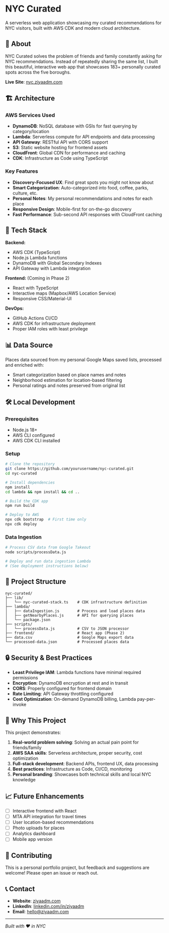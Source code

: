 # NYC Curated

A serverless web application showcasing my curated recommendations for NYC visitors, built with AWS CDK and modern cloud architecture.

## 🗽 About

NYC Curated solves the problem of friends and family constantly asking for NYC recommendations. Instead of repeatedly sharing the same list, I built this beautiful, interactive web app that showcases 183+ personally curated spots across the five boroughs.

**Live Site**: [nyc.ziyaadm.com](https://nyc.ziyaadm.com)

## 🏗️ Architecture

### AWS Services Used
- **DynamoDB**: NoSQL database with GSIs for fast querying by category/location
- **Lambda**: Serverless compute for API endpoints and data processing
- **API Gateway**: RESTful API with CORS support
- **S3**: Static website hosting for frontend assets
- **CloudFront**: Global CDN for performance and caching
- **CDK**: Infrastructure as Code using TypeScript

### Key Features
- **Discovery-Focused UX**: Find great spots you might not know about
- **Smart Categorization**: Auto-categorized into food, coffee, parks, culture, etc.
- **Personal Notes**: My personal recommendations and notes for each place
- **Responsive Design**: Mobile-first for on-the-go discovery
- **Fast Performance**: Sub-second API responses with CloudFront caching

## 🚀 Tech Stack

**Backend:**
- AWS CDK (TypeScript)
- Node.js Lambda functions
- DynamoDB with Global Secondary Indexes
- API Gateway with Lambda integration

**Frontend:** (Coming in Phase 2)
- React with TypeScript
- Interactive maps (Mapbox/AWS Location Service)
- Responsive CSS/Material-UI

**DevOps:**
- GitHub Actions CI/CD
- AWS CDK for infrastructure deployment
- Proper IAM roles with least privilege

## 📊 Data Source

Places data sourced from my personal Google Maps saved lists, processed and enriched with:
- Smart categorization based on place names and notes
- Neighborhood estimation for location-based filtering
- Personal ratings and notes preserved from original list

## 🛠️ Local Development

### Prerequisites
- Node.js 18+
- AWS CLI configured
- AWS CDK CLI installed

### Setup
```bash
# Clone the repository
git clone https://github.com/yourusername/nyc-curated.git
cd nyc-curated

# Install dependencies
npm install
cd lambda && npm install && cd ..

# Build the CDK app
npm run build

# Deploy to AWS
npx cdk bootstrap  # First time only
npx cdk deploy
```

### Data Ingestion
```bash
# Process CSV data from Google Takeout
node scripts/processData.js

# Deploy and run data ingestion Lambda
# (See deployment instructions below)
```

## 📁 Project Structure

```
nyc-curated/
├── lib/
│   └── nyc-curated-stack.ts    # CDK infrastructure definition
├── lambda/
│   ├── dataIngestion.js        # Process and load places data
│   ├── getNearbyPlaces.js      # API for querying places
│   └── package.json
├── scripts/
│   └── processData.js          # CSV to JSON processor
├── frontend/                   # React app (Phase 2)
├── data.csv                    # Google Maps export data
└── processed-data.json         # Processed places data
```

## 🔒 Security & Best Practices

- **Least Privilege IAM**: Lambda functions have minimal required permissions
- **Encryption**: DynamoDB encryption at rest and in transit
- **CORS**: Properly configured for frontend domain
- **Rate Limiting**: API Gateway throttling configured
- **Cost Optimization**: On-demand DynamoDB billing, Lambda pay-per-invoke

## 🌟 Why This Project

This project demonstrates:
1. **Real-world problem solving**: Solving an actual pain point for friends/family
2. **AWS SAA skills**: Serverless architecture, proper security, cost optimization
3. **Full-stack development**: Backend APIs, frontend UX, data processing
4. **Best practices**: Infrastructure as Code, CI/CD, monitoring
5. **Personal branding**: Showcases both technical skills and local NYC knowledge

## 📈 Future Enhancements

- [ ] Interactive frontend with React
- [ ] MTA API integration for travel times
- [ ] User location-based recommendations
- [ ] Photo uploads for places
- [ ] Analytics dashboard
- [ ] Mobile app version

## 🤝 Contributing

This is a personal portfolio project, but feedback and suggestions are welcome! Please open an issue or reach out.

## 📞 Contact

- **Website**: [ziyaadm.com](https://ziyaadm.com)
- **LinkedIn**: [linkedin.com/in/ziyaadm](https://linkedin.com/in/ziyaadm)
- **Email**: hello@ziyaadm.com

---

*Built with ❤️ in NYC*
